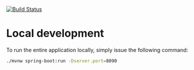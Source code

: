 [![Build Status](https://travis-ci.org/cruftlab/random-words.svg?branch=master)](https://travis-ci.org/cruftlab/random-words)

# Local development
To run the entire application locally, simply issue the following command:
```bash
./mvnw spring-boot:run -Dserver.port=8090
```
